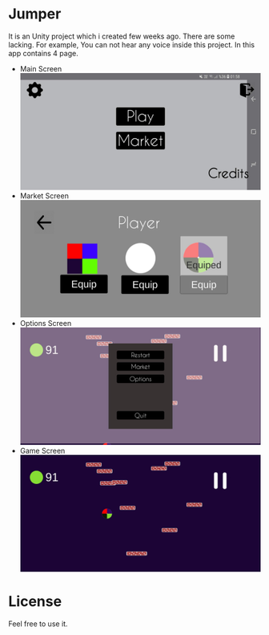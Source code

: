 # Jumper

It is an Unity project which i created few weeks ago. There are some lacking. For example, You can not hear any voice inside this project.
In this app contains 4 page. 

- Main Screen
![Main Page](https://github.com/alparlanylmaz/jumper/blob/master/Screenshot_20190313-015858_Deneme.jpg)
- Market Screen
![Market Page](https://github.com/alparlanylmaz/jumper/blob/master/Screenshot_20190313-015904_Deneme.jpg)
- Options Screen
![Options Page](https://github.com/alparlanylmaz/jumper/blob/master/Screenshot_20190313-015917_Deneme.jpg)
- Game Screen
![Game Page](https://github.com/alparlanylmaz/jumper/blob/master/Screenshot_20190313-015912_Deneme.jpg)

# License

Feel free to use it.
